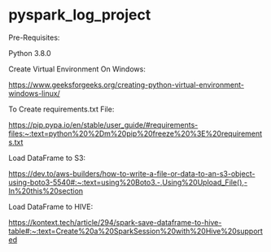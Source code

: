 # pyspark_log_project

Pre-Requisites:

Python 3.8.0


Create Virtual Environment On Windows:

https://www.geeksforgeeks.org/creating-python-virtual-environment-windows-linux/

To Create requirements.txt File:

https://pip.pypa.io/en/stable/user_guide/#requirements-files:~:text=python%20%2Dm%20pip%20freeze%20%3E%20requirements.txt

Load DataFrame to S3:

https://dev.to/aws-builders/how-to-write-a-file-or-data-to-an-s3-object-using-boto3-5540#:~:text=using%20Boto3.-,Using%20Upload_File(),-In%20this%20section

Load DataFrame to HIVE:

https://kontext.tech/article/294/spark-save-dataframe-to-hive-table#:~:text=Create%20a%20SparkSession%20with%20Hive%20supported
